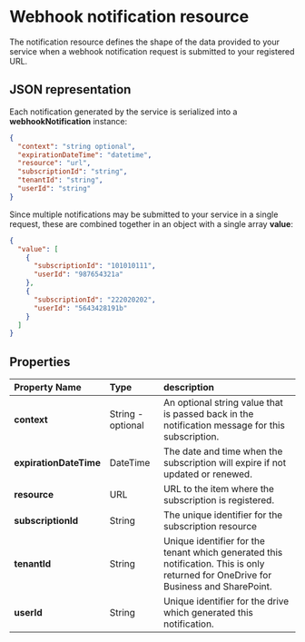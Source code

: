 # Webhook notification resource

The notification resource defines the shape of the data provided to your service
when a webhook notification request is submitted to your registered URL.

## JSON representation

Each notification generated by the service is serialized into a **webhookNotification**
instance:

<!-- {
"blockType": "resource",
"@odata.type": "oneDrive.webhookNotifiation",
"optionalProperties": ["context", "tenantId", "expirationDateTime", "resource" ]
} -->
```json
{
  "context": "string optional",
  "expirationDateTime": "datetime",
  "resource": "url",
  "subscriptionId": "string",
  "tenantId": "string",
  "userId": "string"
}
```

Since multiple notifications may be submitted to your service in a single
request, these are combined together in an object with a single array **value**:

<!-- { "blockType": "example", "@odata.type": "oneDrive.webhookNotifiation", isCollection: true } -->
```json
{
  "value": [
    {
      "subscriptionId": "101010111",
      "userId": "987654321a"
    },
    {
      "subscriptionId": "222020202",
      "userId": "5643428191b"
    }
  ]
}
```

## Properties

| Property Name          | Type              | description                                                                                                                         |
|:-----------------------|:------------------|:------------------------------------------------------------------------------------------------------------------------------------|
| **context**            | String - optional | An optional string value that is passed back in the notification message for this subscription.                                     |
| **expirationDateTime** | DateTime          | The date and time when the subscription will expire if not updated or renewed.                                                      |
| **resource**           | URL               | URL to the item where the subscription is registered.                                                                               |
| **subscriptionId**     | String            | The unique identifier for the subscription resource                                                                                 |
| **tenantId**           | String            | Unique identifier for the tenant which generated this notification. This is only returned for OneDrive for Business and SharePoint. |
| **userId**             | String            | Unique identifier for the drive which generated this notification.                                                                  |

<!-- {
  "type": "#page.annotation",
  "description": "Description of the webhook notification message delivered to your service from OneDrive",
  "keywords": "onedrive,webhook,notification,payload",
  "section": "documentation",
  "tocPath": "Resources/Webhook notification"
} -->

